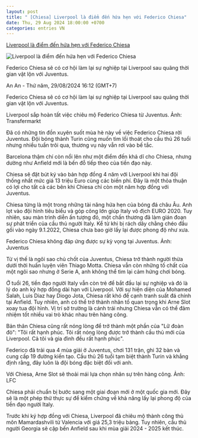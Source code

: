 ```yaml
---
layout: post
title: " [Chiesa] Liverpool là điểm đến hứa hẹn với Federico Chiesa"
date: Thu, 29 Aug 2024 18:00:00 +0700
categories: entries VN
---
```

[Liverpool là điểm đến hứa hẹn với Federico Chiesa](https://laodong.vn/bong-da-quoc-te/liverpool-la-diem-den-hua-hen-voi-federico-chiesa-1386534.ldo)

![Liverpool là điểm đến hứa hẹn với Federico Chiesa](https://media-cdn-v2.laodong.vn/storage/newsportal/2024/8/29/1386534/Rsz_Federico-Chiesa.jpg?w=800&h=420&crop=auto&scale=both)

Federico Chiesa sẽ có cơ hội làm lại sự nghiệp tại Liverpool sau quãng thời gian vật lộn với Juventus.

An An - Thứ năm, 29/08/2024 16:12 (GMT+7)

Federico Chiesa sẽ có cơ hội làm lại sự nghiệp tại Liverpool sau quãng thời gian vật lộn với Juventus.

Liverpool sắp hoàn tất việc chiêu mộ Federico Chiesa từ Juventus. Ảnh: Transfermarkt

Đã có những tin đồn xuyên suốt mùa hè này về việc Federico Chiesa rời Juventus. Đội bóng thành Turin cũng muốn tìm lối thoát cho cầu thủ 26 tuổi nhưng nhiều tuần trôi qua, thương vụ này vẫn rơi vào bế tắc.

Barcelona thậm chí còn nổi lên như một điểm đến khả dĩ cho Chiesa, nhưng dường như Anfield mới là bến đỗ tiếp theo của tiền đạo này.

Chiesa sẽ đặt bút ký vào bản hợp đồng 4 năm với Liverpool khi hai đội thống nhất mức giá 13 triệu Euro cùng các biến phí. Đây là một thỏa thuận có lợi cho tất cả các bên khi Chiesa chỉ còn một năm hợp đồng với Juventus.

Chiesa từng là một trong những tài năng hứa hẹn của bóng đá châu Âu. Anh lọt vào đội hình tiêu biểu và góp công lớn giúp Italy vô địch EURO 2020. Tuy nhiên, sau màn trình diễn ấn tượng đó, một chấn thương đã làm gián đoạn sự phát triển của cầu thủ người Italy. Kể từ khi bị rách dây chằng chéo đầu gối vào ngày 9.1.2022, Chiesa chưa bao giờ lấy lại được phong độ như xưa.

Federico Chiesa không đáp ứng được sự kỳ vọng tại Juventus. Ảnh: Juventus

Từ vị thế là ngôi sao chủ chốt của Juventus, Chiesa trở thành người thừa dưới thời huấn luyện viên Thiago Motta. Chiesa vẫn còn những tố chất của một ngôi sao nhưng ở Serie A, anh không thể tìm lại cảm hứng chơi bóng.

Ở tuổi 26, tiền đạo người Italy vẫn còn trẻ để bắt đầu lại sự nghiệp và đó là lý do anh ký hợp đồng dài hạn với Liverpool. Với sự hiện diện của Mohamed Salah, Luis Diaz hay Diogo Jota, Chiesa rất khó để cạnh tranh suất đá chính tại Anfield. Tuy nhiên, anh có thể trở thành nhân tố quan trọng khi Arne Slot xoay tua đội hình. Vị trí sở trường là cánh trái nhưng Chiesa vẫn có thể đảm nhiệm tốt nhiều vai trò khác nhau trên hàng công.

Bản thân Chiesa cũng rất nóng lòng để trở thành một phần của "Lữ đoàn đỏ": "Tôi rất hạnh phúc. Tôi rất nóng lòng được trở thành cầu thủ mới của Liverpool. Cả tôi và gia đình đều rất hạnh phúc".

Federico đã trải qua 4 mùa giải ở Juventus, chơi 131 trận, ghi 32 bàn và cung cấp 19 đường kiến ​​tạo. Cầu thủ 26 tuổi tạm biệt thành Turin và khẳng định rằng, đây luôn là đội bóng đặc biệt đối với anh.

Với Chiesa, Arne Slot sẽ thoải mái lựa chọn nhân sự trên hàng công. Ảnh: LFC

Chiesa phải chuẩn bị bước sang một giai đoạn mới ở một quốc gia mới. Đây sẽ là một phép thử thực sự để kiểm chứng về khả năng lấy lại phong độ của tiền đạo người Italy.

Trước khi ký hợp đồng với Chiesa, Liverpool đã chiêu mộ thành công thủ môn Mamardashvili từ Valencia với giá 25,3 triệu bảng. Tuy nhiên, cầu thủ người Georgia sẽ cập bến Anfield sau khi mùa giải 2024 - 2025 kết thúc.

